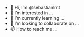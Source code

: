 - 👋 Hi, I’m @sebastianlmt
- 👀 I’m interested in ...
- 🌱 I’m currently learning ...
- 💞️ I’m looking to collaborate on ...
- 📫 How to reach me ...

<!---
sebastianlmt/sebastianlmt is a ✨ special ✨ repository because its `README.md` (this file) appears on your GitHub profile.
You can click the Preview link to take a look at your changes.
--->
